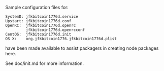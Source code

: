 Sample configuration files for:
```
SystemD: jfkbitcoin1776d.service
Upstart: jfkbitcoin1776d.conf
OpenRC:  jfkbitcoin1776d.openrc
         jfkbitcoin1776d.openrcconf
CentOS:  jfkbitcoin1776d.init
OS X:    org.jfkbitcoin1776.jfkbitcoin1776d.plist
```
have been made available to assist packagers in creating node packages here.

See doc/init.md for more information.
